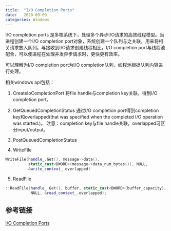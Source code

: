 ```yaml
---
title:  "I/O Completion Ports"
date:   2020-09-09
categories: Windows
---
```


I/O completion ports 是多核系统下，处理多个异步I/O请求的高效线程模型。当进程创建一个I/O completion port对象，系统创建一个队列与之关联，用来将相关请求放入队列。与接收到I/O请求创建线程相比，I/O completion port与线程池配合，可以使进程在处理并发异步请求时，更快更有效率。

可以理解为I/O completion port为I/O completion队列，线程池根据队列内容进行处理。

相关windows api包括：

1. CreateIoCompletionPort
将file handle与completion key关联，得到I/O completion port。

2. GetQueuedCompletionStatus
通过I/O completion port得到completion key和overlapped(that was specified when the completed I/O operation was started.)。
注意：completion key与file handle关联。overlapped可区分input/output。

3. PostQueuedCompletionStatus

4. WriteFile

```cpp
WriteFile(handle_.Get(), message->data(),
          static_cast<DWORD>(message->data_num_bytes()), NULL,
          &write_context_.overlapped)
```

5. ReadFile

```cpp
::ReadFile(handle_.Get(), buffer, static_cast<DWORD>(buffer_capacity),
           NULL, &read_context_.overlapped);
```

## 参考链接

[I/O Completion Ports](https://docs.microsoft.com/en-us/windows/desktop/fileio/i-o-completion-ports)

